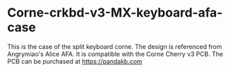 # Corne-crkbd-v3-MX-keyboard-afa-case
This is the case of the split keyboard corne. The design is referenced from Angrymiao's Alice AFA. It is compatible with the Corne Cherry v3 PCB. The PCB can be purchased at https://pandakb.com

